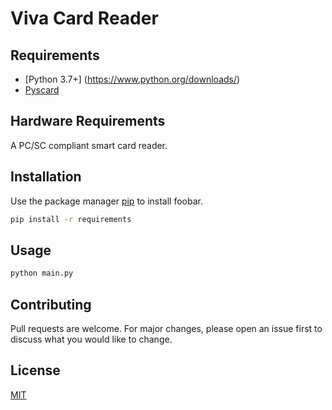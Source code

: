 # Viva Card Reader

## Requirements
 - [Python 3.7+] (https://www.python.org/downloads/)
 - [Pyscard](http://sourceforge.net/projects/pyscard/)
 
## Hardware Requirements

A PC/SC compliant smart card reader.

## Installation

Use the package manager [pip](https://pip.pypa.io/en/stable/) to install foobar.

```bash
pip install -r requirements
```

## Usage

```bash
python main.py
```

## Contributing
Pull requests are welcome. For major changes, please open an issue first to discuss what you would like to change.

## License
[MIT](https://choosealicense.com/licenses/mit/)
